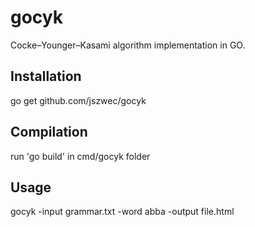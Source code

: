 gocyk
=====

Cocke–Younger–Kasami algorithm implementation in GO.

Installation
------------

go get github.com/jszwec/gocyk

Compilation
------------

run 'go build' in cmd/gocyk folder 

Usage
-----

  gocyk -input grammar.txt -word abba -output file.html

